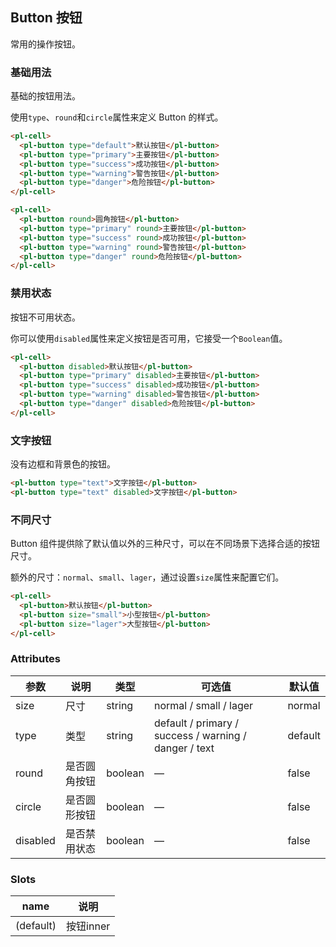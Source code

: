 ## Button 按钮
常用的操作按钮。

### 基础用法

基础的按钮用法。

使用`type`、`round`和`circle`属性来定义 Button 的样式。

```html
<pl-cell>
  <pl-button type="default">默认按钮</pl-button>
  <pl-button type="primary">主要按钮</pl-button>
  <pl-button type="success">成功按钮</pl-button>
  <pl-button type="warning">警告按钮</pl-button>
  <pl-button type="danger">危险按钮</pl-button>
</pl-cell>

<pl-cell>
  <pl-button round>圆角按钮</pl-button>
  <pl-button type="primary" round>主要按钮</pl-button>
  <pl-button type="success" round>成功按钮</pl-button>
  <pl-button type="warning" round>警告按钮</pl-button>
  <pl-button type="danger" round>危险按钮</pl-button>
</pl-cell>
```

### 禁用状态

按钮不可用状态。

你可以使用`disabled`属性来定义按钮是否可用，它接受一个`Boolean`值。

```html
<pl-cell>
  <pl-button disabled>默认按钮</pl-button>
  <pl-button type="primary" disabled>主要按钮</pl-button>
  <pl-button type="success" disabled>成功按钮</pl-button>
  <pl-button type="warning" disabled>警告按钮</pl-button>
  <pl-button type="danger" disabled>危险按钮</pl-button>
</pl-cell>
```

### 文字按钮

没有边框和背景色的按钮。

```html
<pl-button type="text">文字按钮</pl-button>
<pl-button type="text" disabled>文字按钮</pl-button>
```

### 不同尺寸

Button 组件提供除了默认值以外的三种尺寸，可以在不同场景下选择合适的按钮尺寸。

额外的尺寸：`normal`、`small`、`lager`，通过设置`size`属性来配置它们。

```html
<pl-cell>
  <pl-button>默认按钮</pl-button>
  <pl-button size="small">小型按钮</pl-button>
  <pl-button size="lager">大型按钮</pl-button>
</pl-cell>
```

### Attributes
| 参数      | 说明    | 类型      | 可选值       | 默认值   |
|---------- |-------- |---------- |-------------  |-------- |
| size     | 尺寸   | string  |   normal / small / lager            |    normal     |
| type     | 类型   | string    |   default / primary / success / warning / danger / text |     default    |
| round     | 是否圆角按钮   | boolean    | — | false   |
| circle     | 是否圆形按钮   | boolean    | — | false   |
| disabled  | 是否禁用状态    | boolean   | —   | false   |

### Slots
| name      | 说明    | 
|---------- |-------- |
| (default)     |   按钮inner   |
